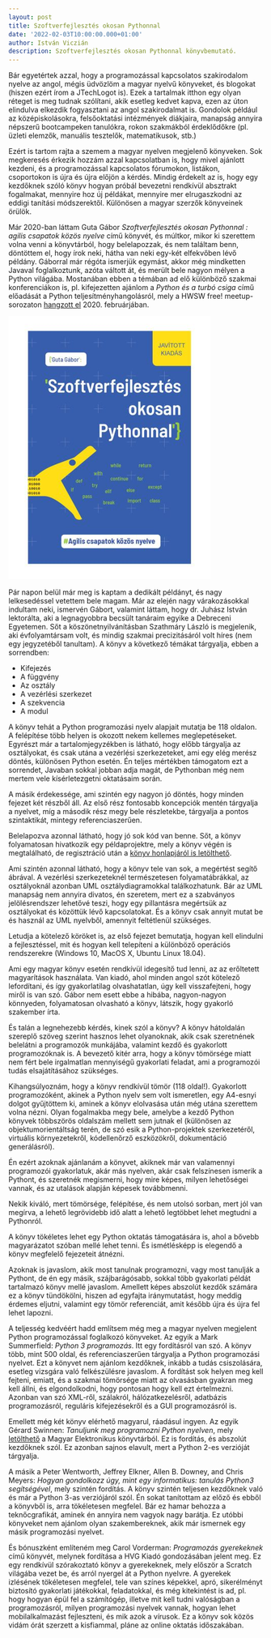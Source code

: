 ```yaml
---
layout: post
title: Szoftverfejlesztés okosan Pythonnal
date: '2022-02-03T10:00:00.000+01:00'
author: István Viczián
description: Szoftverfejlesztés okosan Pythonnal könyvbemutató.
---
```


Bár egyetértek azzal, hogy a programozással kapcsolatos szakirodalom nyelve
az angol, mégis üdvözlöm a magyar nyelvű könyveket, és blogokat
(hiszen ezért írom a JTechLogot is). Ezek a tartalmak itthon egy olyan
réteget is meg tudnak szólítani, akik esetleg kedvet kapva, ezen
az úton elindulva elkezdik fogyasztani az angol szakirodalmat is.
Gondolok például az középiskolásokra, felsőoktatási intézmények
diákjaira, manapság annyira népszerű
bootcampeken tanulókra, rokon szakmákból érdeklődőkre (pl. üzleti
elemzők, manuális tesztelők, matematikusok, stb.)

Ezért is tartom rajta a szemem a magyar nyelven megjelenő
könyveken. Sok megkeresés érkezik hozzám azzal kapcsolatban is,
hogy mivel ajánlott kezdeni, és a programozással kapcsolatos
fórumokon, listákon, csoportokon is újra és újra előjön a kérdés.
Mindig érdekelt az is, hogy egy kezdőknek szóló könyv hogyan
próbál bevezetni rendkívül absztrakt fogalmakat, mennyire hoz új példákat,
mennyire mer elrugaszkodni az eddigi tanítási módszerektől.
Különösen a magyar szerzők könyveinek örülök.

Már 2020-ban láttam Guta Gábor _Szoftverfejlesztés okosan Pythonnal : agilis csapatok közös nyelve_
című könyvét, és múltkor, mikor ki szerettem volna venni a könyvtárból, hogy 
belelapozzak, és nem találtam benn, döntöttem el, hogy írok neki, hátha van neki
egy-két elfekvőben lévő példány. Gáborral már régóta ismerjük egymást,
akkor még mindketten Javaval foglalkoztunk, azóta váltott át, és merült bele
nagyon mélyen a Python világába. Mostanában ebben a témában ad elő
különböző szakmai konferenciákon is, pl. kifejezetten ajánlom a 
_Python és a turbó csiga_ című előadását a Python teljesítményhangolásról,
mely a HWSW free! meetup-sorozaton [hangzott el](https://www.youtube.com/watch?v=MCJZWrPVgcs) 2020. februárjában.

<a href="/artifacts/posts/images/szoftverfejlesztes-okosan-pythonnal-agilis-csapatok-kozos-nyelve.jpg" data-lightbox="post-images">![Kép leírása](/artifacts/posts/images/szoftverfejlesztes-okosan-pythonnal-agilis-csapatok-kozos-nyelve-thumb.jpg)</a>


<!-- more -->

Pár napon belül már meg is kaptam a dedikált példányt, és nagy lelkesedéssel vetettem
bele magam. Már az elején nagy várakozásokkal indultam neki, ismervén Gábort,
valamint láttam, hogy dr. Juhász István lektorálta, aki a legnagyobbra becsült tanáraim
egyike a Debreceni Egyetemen. Sőt a köszönetnyilvánításban Szathmáry László is megjelenik,
aki évfolyamtársam volt, és mindig szakmai precizitásáról volt híres (nem egy jegyzetéből tanultam). 
A könyv a következő témákat tárgyalja, ebben a sorrendben:

* Kifejezés
* A függvény
* Az osztály
* A vezérlési szerkezet
* A szekvencia
* A modul

A könyv tehát a Python programozási nyelv alapjait mutatja be 118 oldalon.
A felépítése több helyen is okozott nekem kellemes meglepetéseket. Egyrészt
már a tartalomjegyzékben is látható, hogy előbb tárgyalja az osztályokat,
és csak utána a vezérlési szerkezeteket, ami egy elég merész döntés,
különösen Python esetén. Én teljes mértékben támogatom ezt a sorrendet,
Javaban sokkal jobban adja magát, de Pythonban még nem mertem vele kísérletezgetni
oktatásaim során.

A másik érdekessége, ami szintén egy nagyon jó döntés, hogy minden fejezet két részből áll.
Az első rész fontosabb koncepciók mentén tárgyalja a nyelvet, míg a második rész
megy bele részletekbe, tárgyalja a pontos szintaktikát, mintegy referenciaszerűen.

Belelapozva azonnal látható, hogy jó sok kód van benne. Sőt, a könyv folyamatosan hivatkozik
egy példaprojektre, mely a könyv végén is megtalálható, de regisztráció után a
[könyv honlapjáról is letölthető](https://smartpython.axonmatics.com/).

Ami szintén azonnal látható, hogy a könyv tele van sok, a megértést segítő
ábrával. A vezérlési szerkezeteknél természetesen folyamatábrákkal,
az osztályoknál azonban UML osztálydiagramokkal találkozhatunk. Bár 
az UML manapság nem annyira divatos, én szeretem, mert ez a szabványos
jelölésrendszer lehetővé teszi, hogy egy pillantásra megértsük az osztályokat
és közöttük lévő kapcsolatokat. És a könyv csak annyit mutat be és használ az UML
nyelvből, amennyit feltétlenül szükséges.

Letudja a kötelező köröket is, az első fejezet bemutatja, hogyan kell elindulni a 
fejlesztéssel, mit és hogyan kell telepíteni a különböző operációs rendszerekre
(Windows 10, MacOS X, Ubuntu Linux 18.04).

Ami egy magyar könyv esetén rendkívül idegesítő tud lenni, az az erőltetett
magyarítások használata. Van kiadó, ahol minden angol szót kötelező lefordítani,
és így gyakorlatilag olvashatatlan, úgy kell visszafejteni, hogy miről is van szó.
Gábor nem esett ebbe a hibába, nagyon-nagyon könnyeden, folyamatosan olvasható a 
könyv, látszik, hogy gyakorló szakember írta.

És talán a legnehezebb kérdés, kinek szól a könyv? A könyv hátoldalán szereplő szöveg
szerint hasznos lehet olyanoknak, akik csak szeretnének belelátni a programozók munkájába, valamint
kezdő és gyakorlott programozóknak is. A bevezető kitér arra, hogy a könyv tömörsége miatt
nem fért bele irgalmatlan mennyiségű gyakorlati feladat, ami a programozói tudás elsajátításához szükséges.

Kihangsúlyoznám, hogy a könyv rendkívül tömör (118 oldal!). Gyakorlott programozóként,
akinek a Python nyelv sem volt ismeretlen, egy A4-esnyi dolgot gyűjtöttem ki,
aminek a könyv elolvasása után még utána szerettem volna nézni. Olyan fogalmakba
megy bele, amelybe a kezdő Python könyvek többszörös oldalszám mellett sem jutnak el 
(különösen az objektumorientáltság terén, de szó esik a Python-projektek szerkezetéről,
virtuális környezetekről, kódellenőrző eszközökről, dokumentáció generálásról).

Én ezért azoknak ajánlanám a könyvet, akiknek már van valamennyi programozói gyakorlatuk,
akár más nyelven, akár csak felszínesen ismerik a Pythont, és szeretnék megismerni, hogy
mire képes, milyen lehetőségei vannak, és az utalások alapján képesek továbbmenni.

Nekik kiváló, mert tömörsége, felépítése, és nem utolsó sorban, mert jól van megírva,
a lehető legrövidebb idő alatt a lehető legtöbbet lehet megtudni a Pythonról.

A könyv tökéletes lehet egy Python oktatás támogatására is, ahol a bővebb magyarázatot
szóban mellé lehet tenni. És ismétlésképp is elegendő a könyv megfelelő
fejezeteit átnézni.

Azoknak is javaslom, akik most tanulnak programozni, vagy most tanulják a Pythont, de én egy másik, szájbarágósabb,
sokkal több gyakorlati példát tartalmazó könyv mellé javaslom. Amellett képes abszolút kezdők számára ez a
könyv tündökölni, hiszen ad egyfajta iránymutatást, hogy meddig érdemes eljutni, valamint egy tömör referenciát,
amit később újra és újra fel lehet lapozni.

A teljesség kedvéért hadd említsem még meg a magyar nyelven megjelent Python programozással foglalkozó könyveket.
Az egyik a Mark Summerfield: _Python ​3 programozás_. Itt egy fordításról van szó. A könyv több, mint 500 oldal,
és referenciaszerűen tárgyalja a Python programozási nyelvet. Ezt a könyvet nem ajánlom kezdőknek,
inkább a tudás csiszolására, esetleg vizsgára való felkészülésre javaslom. A fordítást sok helyen
meg kell fejteni, emiatt, és a szakmai tömörsége miatt az olvasásban gyakran meg kell állni, és elgondolkodni,
hogy pontosan hogy kell ezt értelmezni. Azonban van szó XML-ről, szálakról, hálózatkezelésről, adatbázis programozásról,
reguláris kifejezésekről és a GUI programozásról is.

Emellett még két könyv elérhető magyarul, ráadásul ingyen. Az egyik Gérard Swinnen: _Tanuljunk meg programozni Python nyelven_,
mely [letölthető](https://mek.oszk.hu/08400/08435/08435.pdf) a Magyar Elektronikus könyvtárból. Ez is fordítás, és 
abszolút kezdőknek szól. Ez azonban sajnos elavult, mert a Python 2-es verzióját tárgyalja.

A másik a Peter Wentworth, Jeffrey Elkner, Allen B. Downey, and Chris Meyers: _Hogyan gondolkozz úgy, mint egy informatikus: tanulás Python3 segítségével_,
mely szintén fordítás. A könyv szintén teljesen kezdőknek való és már a Python 3-as verziójáról szól. 
Én sokat tanítottam az előző és ebből a könyvből is, arra tökéletesen megfelel. Bár ez hamar behozza a teknőcgrafikát,
aminek én annyira nem vagyok nagy barátja. Ez utóbbi könyveket nem ajánlom olyan szakembereknek,
akik már ismernek egy másik programozási nyelvet.

És bónuszként említeném meg Carol Vorderman: _Programozás gyerekeknek_ című könyvét, melynek fordítása
a HVG Kiadó gondozásában jelent meg. Ez egy rendkívül szórakoztató könyv a gyerekeknek,
mely először a Scratch világába vezet be, és arról nyergel át a Python nyelvre.
A gyerekek izlésének tökéletesen megfelel, tele van színes képekkel, apró, sikerélményt biztosító
gyakorlati játékokkal, feladatokkal, és még kitekintést is ad, pl. hogy hogyan épül fel a 
számítógép, illetve mit kell tudni valóságban a programozásról, milyen programozási nyelvek vannak,
hogyan lehet mobilalkalmazást fejleszteni, és mik azok a vírusok. Ez a könyv sok közös vidám órát
szerzett a kisfiammal, pláne az online oktatás időszakában.


